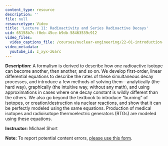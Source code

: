 ```yaml
---
content_type: resource
description: ''
file: null
resourcetype: Video
title: 'Lecture 11: Radioactivity and Series Radioactive Decays'
uid: 65158b7c-f0eb-45ce-b9db-58463539c912
video_files:
  video_captions_file: /courses/nuclear-engineering/22-01-introduction-to-nuclear-engineering-and-ionizing-radiation-fall-2016/lecture-videos/radioactivity-and-series-radioactive-decays/z_xyx-z6arc.vtt
video_metadata:
  youtube_id: z_xyx-z6arc
---
```


**Description:** A formalism is derived to describe how one radioactive isotope can become another, then another, and so on. We develop first-order, linear differential equations to describe the rates of these simultaneous decay processes, and introduce a few methods of solving them—analytically (the hard way), graphically (the intuitive way, without any math), and using approximations in cases where one decay constant is wildly different than the others. We also go beyond the textbook to introduce “burning” of isotopes, or creation/destruction via nuclear reactions, and show that it can be perfectly modeled using the same equations. Production of medical isotopes and radioisotope thermoelectric generators (RTGs) are modeled using these equations. 

**Instructor:** Michael Short

**Note:** To report potential content errors, [please use this form](https://forms.gle/8B2zcUvfCtgJdTdE7).